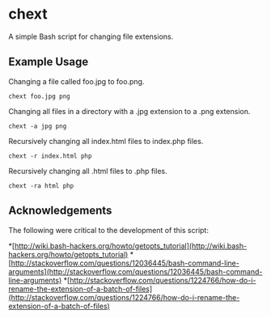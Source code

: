 chext
=====

A simple Bash script for changing file extensions.

Example Usage
-------------

Changing a file called foo.jpg to foo.png.
```
chext foo.jpg png
```

Changing all files in a directory with a .jpg extension to a .png extension.
```
chext -a jpg png
```

Recursively changing all index.html files to index.php files.
```
chext -r index.html php
```

Recursively changing all .html files to .php files.
```
chext -ra html php
```

Acknowledgements
----------------

The following were critical to the development of this script:

*[http://wiki.bash-hackers.org/howto/getopts_tutorial](http://wiki.bash-hackers.org/howto/getopts_tutorial)
*[http://stackoverflow.com/questions/12036445/bash-command-line-arguments](http://stackoverflow.com/questions/12036445/bash-command-line-arguments)
*[http://stackoverflow.com/questions/1224766/how-do-i-rename-the-extension-of-a-batch-of-files](http://stackoverflow.com/questions/1224766/how-do-i-rename-the-extension-of-a-batch-of-files)
